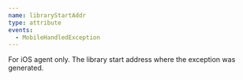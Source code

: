 ```yaml
---
name: libraryStartAddr
type: attribute
events:
  - MobileHandledException
---
```


For iOS agent only. The library start address where the exception was generated.